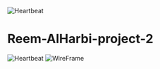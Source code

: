 ![Heartbeat](https://s3.gifyu.com/images/heartbeat-1s-200px.gif) 
# Reem-AlHarbi-project-2
![Heartbeat](https://s3.gifyu.com/images/heartbeat-1s-200px.gif) 
![WireFrame](https://i.postimg.cc/rmhpTFCJ/Screenshot-from-2019-07-21-12-15-18.png)
